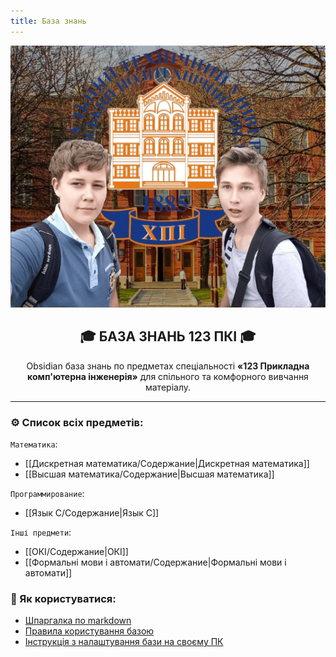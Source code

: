 ```yaml
---
title: База знань
---
```


<div align='center'>
	  <img src="/Guides/assets/banner.png" alt=" Banner">
	  <br/>
	  <h2 align="center">🎓 БАЗА ЗНАНЬ 123 ПКІ 🎓</h2>
	  <div align='center'>
		  Obsidian база знань по предметах спеціальності <b>«123 Прикладна комп'ютерна інженерія»</b> для спільного та комфорного вивчання матеріалу. 
	  </div>  
</div>

---

### ⚙️ Список всіх предметів:

`Математика`:
- [[Дискретная математика/Содержание|Дискретная математика]]
- [[Высшая математика/Содержание|Высшая математика]]

`Программирование`:
- [[Язык С/Содержание|Язык С]]

`Інші предмети`:
- [[ОКІ/Содержание|ОКІ]]
- [[Формальні мови і автомати/Содержание|Формальні мови і автомати]]


### 🚨 Як користуватися: 

 - [Шпаргалка по markdown](Guides/MDGUIDE.md)
 - [Правила користування базою](Guides/USAGEGUIDE.md)
 - [Інструкція з налаштування бази на своєму ПК](Guides/SETUPGUIDE.md)
